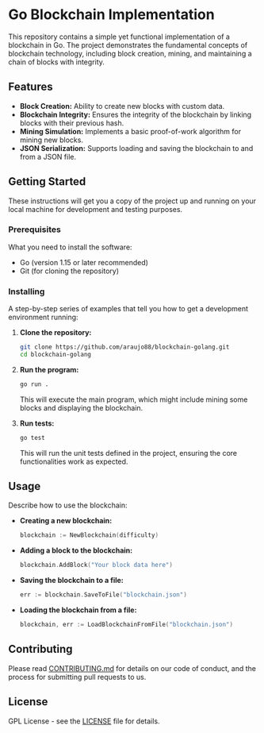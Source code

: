 # Go Blockchain Implementation

This repository contains a simple yet functional implementation of a blockchain in Go. The project demonstrates the fundamental concepts of blockchain technology, including block creation, mining, and maintaining a chain of blocks with integrity.

## Features

- **Block Creation:** Ability to create new blocks with custom data.
- **Blockchain Integrity:** Ensures the integrity of the blockchain by linking blocks with their previous hash.
- **Mining Simulation:** Implements a basic proof-of-work algorithm for mining new blocks.
- **JSON Serialization:** Supports loading and saving the blockchain to and from a JSON file.

## Getting Started

These instructions will get you a copy of the project up and running on your local machine for development and testing purposes.

### Prerequisites

What you need to install the software:

- Go (version 1.15 or later recommended)
- Git (for cloning the repository)

### Installing

A step-by-step series of examples that tell you how to get a development environment running:

1. **Clone the repository:**

   ```bash
   git clone https://github.com/araujo88/blockchain-golang.git
   cd blockchain-golang
   ```

2. **Run the program:**

   ```bash
   go run .
   ```

   This will execute the main program, which might include mining some blocks and displaying the blockchain.

3. **Run tests:**

   ```bash
   go test
   ```

   This will run the unit tests defined in the project, ensuring the core functionalities work as expected.

## Usage

Describe how to use the blockchain:

- **Creating a new blockchain:**

  ```go
  blockchain := NewBlockchain(difficulty)
  ```

- **Adding a block to the blockchain:**

  ```go
  blockchain.AddBlock("Your block data here")
  ```

- **Saving the blockchain to a file:**

  ```go
  err := blockchain.SaveToFile("blockchain.json")
  ```

- **Loading the blockchain from a file:**

  ```go
  blockchain, err := LoadBlockchainFromFile("blockchain.json")
  ```

## Contributing

Please read [CONTRIBUTING.md](CONTRIBUTING.md) for details on our code of conduct, and the process for submitting pull requests to us.

## License
GPL License - see the [LICENSE](LICENSE) file for details.

